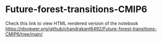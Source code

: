 # Future-forest-transitions-CMIP6

Check this link to view HTML rendered version of the notebook
https://nbviewer.org/github/chandrakant6492/Future-forest-transitions-CMIP6/tree/main/
